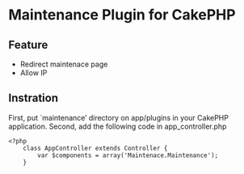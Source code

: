 # Maintenance Plugin for CakePHP #

## Feature ##

* Redirect maintenace page
* Allow IP

## Instration ##

First, put `maintenance’ directory on app/plugins in your CakePHP application.
Second, add the following code in app_controller.php

    <?php
        class AppController extends Controller {
            var $components = array('Maintenace.Maintenance');
        }




